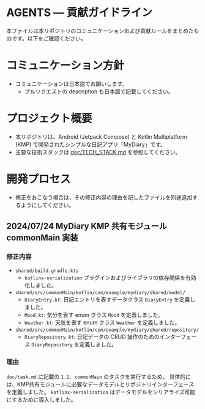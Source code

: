 # AGENTS — 貢献ガイドライン
本ファイルは本リポジトリのコミュニケーションおよび貢献ルールをまとめたものです。以下をご確認ください。

# コミュニケーション方針

- コミュニケーションは日本語でお願いします。
  - プルリクエストの description も日本語で記載してください。

# プロジェクト概要

- 本リポジトリは、Android (Jetpack Compose) と Kotlin Multiplatform (KMP) で開発されたシンプルな日記アプリ「MyDiary」です。
- 主要な技術スタックは [doc/TECH_STACK.md](doc/TECH_STACK.md) を参照してください。

# 開発プロセス

- 修正をおこなう場合は、その修正内容の理由を記したファイルを別途追加するようにしてください。

## 2024/07/24 MyDiary KMP 共有モジュール commonMain 実装

### 修正内容
- `shared/build.gradle.kts`
    - `kotlinx-serialization` プラグインおよびライブラリの依存関係を有効化しました。
- `shared/src/commonMain/kotlin/com/example/mydiary/shared/model/`
    - `DiaryEntry.kt`: 日記エントリを表すデータクラス `DiaryEntry` を定義しました。
    - `Mood.kt`: 気分を表す enum クラス `Mood` を定義しました。
    - `Weather.kt`: 天気を表す enum クラス `Weather` を定義しました。
- `shared/src/commonMain/kotlin/com/example/mydiary/shared/repository/`
    - `DiaryRepository.kt`: 日記データの CRUD 操作のためのインターフェース `DiaryRepository` を定義しました。

### 理由
`doc/task.md` に記載の `1.1. commonMain` のタスクを実行するため。
具体的には、KMP共有モジュールに必要なデータモデルとリポジトリインターフェースを定義しました。
`kotlinx-serialization` はデータモデルをシリアライズ可能にするために導入しました。
